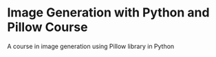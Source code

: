 # Image Generation with Python and Pillow Course
 A course in image generation using Pillow library in Python
